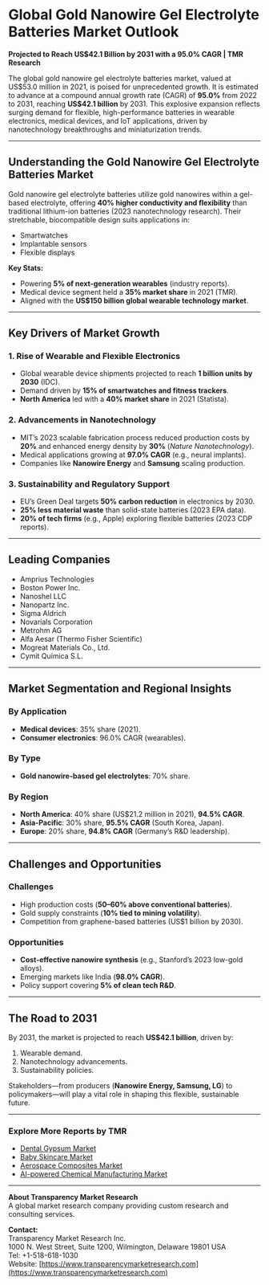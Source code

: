 # Global Gold Nanowire Gel Electrolyte Batteries Market Outlook  
**Projected to Reach US\$42.1 Billion by 2031 with a 95.0% CAGR | TMR Research**  

The global gold nanowire gel electrolyte batteries market, valued at US\$53.0 million in 2021, is poised for unprecedented growth. It is estimated to advance at a compound annual growth rate (CAGR) of **95.0%** from 2022 to 2031, reaching **US\$42.1 billion** by 2031. This explosive expansion reflects surging demand for flexible, high-performance batteries in wearable electronics, medical devices, and IoT applications, driven by nanotechnology breakthroughs and miniaturization trends.  

---

## Understanding the Gold Nanowire Gel Electrolyte Batteries Market  

Gold nanowire gel electrolyte batteries utilize gold nanowires within a gel-based electrolyte, offering **40% higher conductivity and flexibility** than traditional lithium-ion batteries (2023 nanotechnology research). Their stretchable, biocompatible design suits applications in:  
- Smartwatches  
- Implantable sensors  
- Flexible displays  

**Key Stats:**  
- Powering **5% of next-generation wearables** (industry reports).  
- Medical device segment held a **35% market share** in 2021 (TMR).  
- Aligned with the **US\$150 billion global wearable technology market**.  

---

## Key Drivers of Market Growth  

### 1. Rise of Wearable and Flexible Electronics  
- Global wearable device shipments projected to reach **1 billion units by 2030** (IDC).  
- Demand driven by **15% of smartwatches and fitness trackers**.  
- **North America** led with a **40% market share** in 2021 (Statista).  

### 2. Advancements in Nanotechnology  
- MIT’s 2023 scalable fabrication process reduced production costs by **20%** and enhanced energy density by **30%** (*Nature Nanotechnology*).  
- Medical applications growing at **97.0% CAGR** (e.g., neural implants).  
- Companies like **Nanowire Energy** and **Samsung** scaling production.  

### 3. Sustainability and Regulatory Support  
- EU’s Green Deal targets **50% carbon reduction** in electronics by 2030.  
- **25% less material waste** than solid-state batteries (2023 EPA data).  
- **20% of tech firms** (e.g., Apple) exploring flexible batteries (2023 CDP reports).  

---

## Leading Companies  
- Amprius Technologies  
- Boston Power Inc.  
- Nanoshel LLC  
- Nanopartz Inc.  
- Sigma Aldrich  
- Novarials Corporation  
- Metrohm AG  
- Alfa Aesar (Thermo Fisher Scientific)  
- Mogreat Materials Co., Ltd.  
- Cymit Química S.L.  

---

## Market Segmentation and Regional Insights  

### By Application  
- **Medical devices**: 35% share (2021).  
- **Consumer electronics**: 96.0% CAGR (wearables).  

### By Type  
- **Gold nanowire-based gel electrolytes**: 70% share.  

### By Region  
- **North America**: 40% share (US\$21.2 million in 2021), **94.5% CAGR**.  
- **Asia-Pacific**: 30% share, **95.5% CAGR** (South Korea, Japan).  
- **Europe**: 20% share, **94.8% CAGR** (Germany’s R&D leadership).  

---

## Challenges and Opportunities  

### Challenges  
- High production costs (**50–60% above conventional batteries**).  
- Gold supply constraints (**10% tied to mining volatility**).  
- Competition from graphene-based batteries (US\$1 billion by 2030).  

### Opportunities  
- **Cost-effective nanowire synthesis** (e.g., Stanford’s 2023 low-gold alloys).  
- Emerging markets like India (**98.0% CAGR**).  
- Policy support covering **5% of clean tech R&D**.  

---

## The Road to 2031  
By 2031, the market is projected to reach **US\$42.1 billion**, driven by:  
1. Wearable demand.  
2. Nanotechnology advancements.  
3. Sustainability policies.  

Stakeholders—from producers (**Nanowire Energy, Samsung, LG**) to policymakers—will play a vital role in shaping this flexible, sustainable future.  

---

### Explore More Reports by TMR  
- [Dental Gypsum Market](https://www.globenewswire.com/news-release/2024/03/14/2846441/32656/en/Dental-Gypsum-Market-Projected-to-Reach-USD-180-1-million-by-2031-Growing-at-a-CAGR-of-5-1-Transparency-Market-Research-Inc.html)  
- [Baby Skincare Market](https://www.globenewswire.com/news-release/2025/01/20/3012178/32656/en/Baby-Skincare-Market-Set-to-Grow-6-1-Annually-Driven-by-Surging-Demand-for-Organic-and-Chemical-Free-Products-by-2034-Latest-Insights-by-TMR.html)  
- [Aerospace Composites Market](https://www.globenewswire.com/news-release/2024/02/27/2835814/32656/en/Aerospace-Composites-Market-Size-is-Anticipated-to-Reach-USD-40-5-billion-Rising-at-a-CAGR-of-9-7-by-2031-Transparency-Market-Research-Inc.html)  
- [AI-powered Chemical Manufacturing Market](https://www.globenewswire.com/news-release/2025/03/20/3046145/32656/en/AI-powered-Chemical-Manufacturing-Market-to-Expand-at-28-8-CAGR-Generating-US-37-6-Billion-by-2034-as-Industry-Embraces-Smart-Technologies-Latest-Report-by-Transparency-Market-Rese.html)  

---

**About Transparency Market Research**  
A global market research company providing custom research and consulting services.  

**Contact:**  
Transparency Market Research Inc.  
1000 N. West Street, Suite 1200, Wilmington, Delaware 19801 USA  
Tel: +1-518-618-1030  
Website: [https://www.transparencymarketresearch.com](https://www.transparencymarketresearch.com)  